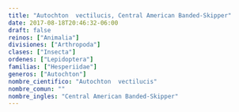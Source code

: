 ```yaml
---
title: "Autochton  vectilucis, Central American Banded-Skipper"
date: 2017-08-18T20:46:32-06:00
draft: false
reinos: ["Animalia"]
divisiones: ["Arthropoda"]
clases: ["Insecta"]
ordenes: ["Lepidoptera"]
familias: ["Hesperiidae"]
generos: ["Autochton"]
nombre_cientifico: "Autochton  vectilucis"
nombre_comun: ""
nombre_ingles: "Central American Banded-Skipper"
---
```

